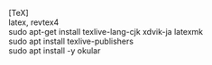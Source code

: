 [TeX]
\
latex, revtex4
\
sudo apt-get install texlive-lang-cjk xdvik-ja latexmk
\
sudo apt install texlive-publishers
\
sudo apt install -y okular
